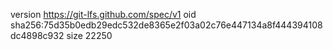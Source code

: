 version https://git-lfs.github.com/spec/v1
oid sha256:75d35b0edb29edc532de8365e2f03a02c76e447134a8f444394108dc4898c932
size 22250
